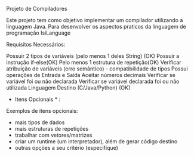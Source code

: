 Projeto de Compiladores


Este projeto tem como objetivo implementar um compilador utilizando a linguagem Java. Para desenvolver os aspectos praticos da linguagem de programação IsiLanguage


Requisitos Necessários:

Possuir 2 tipos de variáveis (pelo menos 1 deles String) (OK)
Possuir a instrução if-else(OK)
Pelo menos 1 estrutura de repetição(OK)
Verificar atribuição de variáveis (erro semântico) - compatibilidade de tipos
Possui operações de Entrada e Saída
Aceitar números decimais
Verificar se variável foi ou não declarada
Verificar se variável declarada foi ou não utilizada
Linguagem Destino (C/Java/Python) (OK)


* Itens Opcionais * :

Exemplos de itens opcionais:
- mais tipos de dados
- mais estruturas de repetições
- trabalhar com vetores/matrizes
- criar um runtime (um interpretador), além de gerar código destino
- outras opções a seu critério (especifique)

